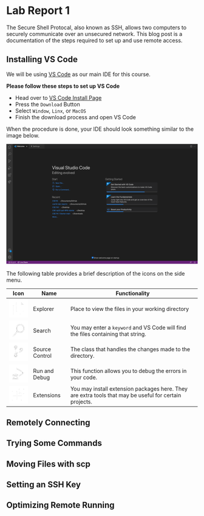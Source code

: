 # Lab Report 1

The Secure Shell Protocal, also known as SSH, allows two computers to securely communicate over an unsecured network. This blog post is a documentation of the steps required to set up and use remote access. 

## Installing VS Code   

We will be using [VS Code](https://code.visualstudio.com/) as our main IDE for this course. 

**Please follow these steps to set up VS Code**
- Head over to [VS Code Install Page](https://code.visualstudio.com/)
- Press the `Download` Button
- Select `Window`, `Linx`, or `MacOS`
- Finish the download process and open VS Code

When the procedure is done, your IDE should look something similar to the image below.

![image](images/VSCode.png)

The following table provides a brief description of the icons on the side menu.

| Icon             | Name             | Functionality                                     |
| ---------------- | ---------------- | ------------------------------------------------- |
| ![image](images/explorer.png)| Explorer         | Place to view the files in your working directory |
| ![image](images/search.png) | Search | You may enter a `keyword` and VS Code will find the files containing that string.
| ![image](images/source.png)| Source Control | The class that handles the changes made to the directory.
| ![image](images/debug.png) | Run and Debug | This function allows you to debug the errors in your code.
| ![image](images/extensions.png) | Extensions | You may install extension packages here. They are extra tools that may be useful for certain projects.
## Remotely Connecting

## Trying Some Commands

## Moving Files with scp

## Setting an SSH Key

## Optimizing Remote Running